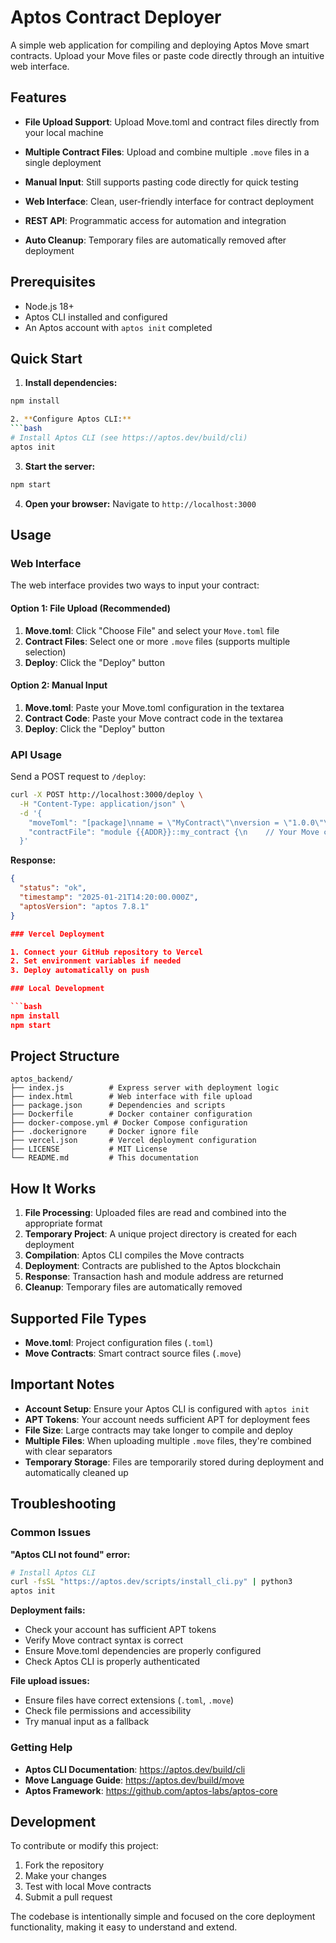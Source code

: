 # Aptos Contract Deployer

A simple web application for compiling and deploying Aptos Move smart contracts. Upload your Move files or paste code directly through an intuitive web interface.

## Features

- **File Upload Support**: Upload Move.toml and contract files directly from your local machine
- **Multiple Contract Files**: Upload and combine multiple `.move` files in a single deployment
- **Manual Input**: Still supports pasting code directly for quick testing
- **Web Interface**: Clean, user-friendly interface for contract deployment
- **REST API**: Programmatic access for automation and integration

- **Auto Cleanup**: Temporary files are automatically removed after deployment

## Prerequisites

- Node.js 18+
- Aptos CLI installed and configured
- An Aptos account with `aptos init` completed

## Quick Start

1. **Install dependencies:**
```bash
npm install

2. **Configure Aptos CLI:**
```bash
# Install Aptos CLI (see https://aptos.dev/build/cli)
aptos init
```

3. **Start the server:**
```bash
npm start
```

4. **Open your browser:**
Navigate to `http://localhost:3000`

## Usage

### Web Interface

The web interface provides two ways to input your contract:

#### Option 1: File Upload (Recommended)
1. **Move.toml**: Click "Choose File" and select your `Move.toml` file
2. **Contract Files**: Select one or more `.move` files (supports multiple selection)
3. **Deploy**: Click the "Deploy" button

#### Option 2: Manual Input
1. **Move.toml**: Paste your Move.toml configuration in the textarea
2. **Contract Code**: Paste your Move contract code in the textarea
3. **Deploy**: Click the "Deploy" button

### API Usage

Send a POST request to `/deploy`:

```bash
curl -X POST http://localhost:3000/deploy \
  -H "Content-Type: application/json" \
  -d '{
    "moveToml": "[package]\nname = \"MyContract\"\nversion = \"1.0.0\"\n[dependencies]\nAptosFramework = { git = \"https://github.com/aptos-labs/aptos-core.git\", subdir = \"aptos-move/framework/aptos-framework\", rev = \"main\" }",
    "contractFile": "module {{ADDR}}::my_contract {\n    // Your Move code here\n}"
  }'
```

**Response:**
```json
{
  "status": "ok",
  "timestamp": "2025-01-21T14:20:00.000Z",
  "aptosVersion": "aptos 7.8.1"
}

### Vercel Deployment

1. Connect your GitHub repository to Vercel
2. Set environment variables if needed
3. Deploy automatically on push

### Local Development

```bash
npm install
npm start
```

## Project Structure

```
aptos_backend/
├── index.js          # Express server with deployment logic
├── index.html        # Web interface with file upload
├── package.json      # Dependencies and scripts
├── Dockerfile        # Docker container configuration
├── docker-compose.yml # Docker Compose configuration
├── .dockerignore     # Docker ignore file
├── vercel.json       # Vercel deployment configuration
├── LICENSE           # MIT License
└── README.md         # This documentation
```

## How It Works

1. **File Processing**: Uploaded files are read and combined into the appropriate format
2. **Temporary Project**: A unique project directory is created for each deployment
3. **Compilation**: Aptos CLI compiles the Move contracts
4. **Deployment**: Contracts are published to the Aptos blockchain
5. **Response**: Transaction hash and module address are returned
6. **Cleanup**: Temporary files are automatically removed

## Supported File Types

- **Move.toml**: Project configuration files (`.toml`)
- **Move Contracts**: Smart contract source files (`.move`)

## Important Notes

- **Account Setup**: Ensure your Aptos CLI is configured with `aptos init`
- **APT Tokens**: Your account needs sufficient APT for deployment fees
- **File Size**: Large contracts may take longer to compile and deploy
- **Multiple Files**: When uploading multiple `.move` files, they're combined with clear separators
- **Temporary Storage**: Files are temporarily stored during deployment and automatically cleaned up

## Troubleshooting

### Common Issues

**"Aptos CLI not found" error:**
```bash
# Install Aptos CLI
curl -fsSL "https://aptos.dev/scripts/install_cli.py" | python3
aptos init
```

**Deployment fails:**
- Check your account has sufficient APT tokens
- Verify Move contract syntax is correct
- Ensure Move.toml dependencies are properly configured
- Check Aptos CLI is properly authenticated

**File upload issues:**
- Ensure files have correct extensions (`.toml`, `.move`)
- Check file permissions and accessibility
- Try manual input as a fallback

### Getting Help

- **Aptos CLI Documentation**: https://aptos.dev/build/cli
- **Move Language Guide**: https://aptos.dev/build/move
- **Aptos Framework**: https://github.com/aptos-labs/aptos-core

## Development

To contribute or modify this project:

1. Fork the repository
2. Make your changes
3. Test with local Move contracts
4. Submit a pull request

The codebase is intentionally simple and focused on the core deployment functionality, making it easy to understand and extend.
